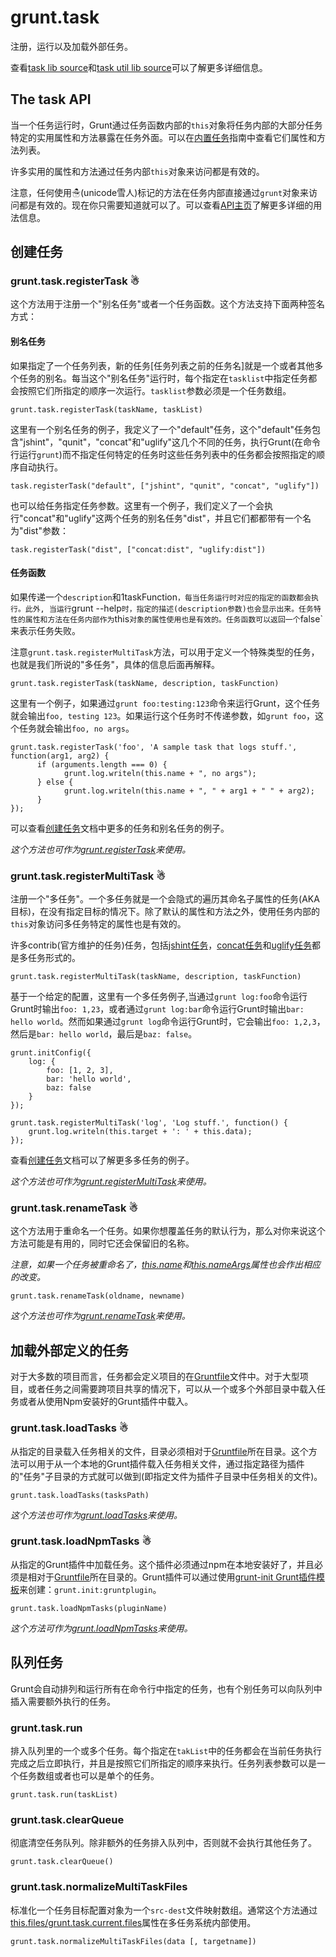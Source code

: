# grunt.task

注册，运行以及加载外部任务。

查看[task lib source](https://github.com/gruntjs/grunt/blob/master/lib/grunt/task.js)和[task util lib source](https://github.com/gruntjs/grunt/blob/master/lib/util/task.js)可以了解更多详细信息。

## The task API

当一个任务运行时，Grunt通过任务函数内部的`this`对象将任务内部的大部分任务特定的实用属性和方法暴露在任务外面。可以在[内置任务](http://gruntjs.com/inside-tasks/)指南中查看它们属性和方法列表。

许多实用的属性和方法通过任务内部`this`对象来访问都是有效的。

注意，任何使用☃(unicode雪人)标记的方法在任务内部直接通过`grunt`对象来访问都是有效的。现在你只需要知道就可以了。可以查看[API主页](http://gruntjs.com/grunt)了解更多详细的用法信息。

## 创建任务

### grunt.task.registerTask ☃

这个方法用于注册一个"别名任务"或者一个任务函数。这个方法支持下面两种签名方式：

#### 别名任务

如果指定了一个任务列表，新的任务[任务列表之前的任务名]就是一个或者其他多个任务的别名。每当这个"别名任务"运行时，每个指定在`tasklist`中指定任务都会按照它们所指定的顺序一次运行。`tasklist`参数必须是一个任务数组。

	grunt.task.registerTask(taskName, taskList)

这里有一个别名任务的例子，我定义了一个"default"任务，这个"default"任务包含"jshint"，"qunit"，"concat"和"uglify"这几个不同的任务，执行Grunt(在命令行运行`grunt`)而不指定任何特定的任务时这些任务列表中的任务都会按照指定的顺序自动执行。

	task.registerTask("default", ["jshint", "qunit", "concat", "uglify"])

也可以给任务指定任务参数。这里有一个例子，我们定义了一个会执行"concat"和"uglify"这两个任务的别名任务"dist"，并且它们都都带有一个名为"dist"参数：

	task.registerTask("dist", ["concat:dist", "uglify:dist"])

#### 任务函数

如果传递一个`description`和1taskFunction`，每当任务运行时对应的指定的函数都会执行。此外, 当运行`grunt --help`时，指定的描述(description参数)也会显示出来。任务特性的属性和方法在任务内部作为`this`对象的属性使用也是有效的。任务函数可以返回一个`false`来表示任务失败。

注意`grunt.task.registerMultiTask`方法，可以用于定义一个特殊类型的任务，也就是我们所说的"多任务"，具体的信息后面再解释。

	grunt.task.registerTask(taskName, description, taskFunction)

这里有一个例子，如果通过`grunt foo:testing:123`命令来运行Grunt，这个任务就会输出`foo, testing 123`。如果运行这个任务时不传递参数，如`grunt foo`，这个任务就会输出`foo, no args`。

	grunt.task.registerTask('foo', 'A sample task that logs stuff.', function(arg1, arg2) {
		  if (arguments.length === 0) {
				grunt.log.writeln(this.name + ", no args");
		  } else {
				grunt.log.writeln(this.name + ", " + arg1 + " " + arg2);
		  }
	});

可以查看[创建任务](http://gruntjs.com/creating-tasks)文档中更多的任务和别名任务的例子。

*这个方法也可作为[grunt.registerTask](http://gruntjs.com/grunt)来使用。*

### grunt.task.registerMultiTask ☃

注册一个"多任务"。一个多任务就是一个会隐式的遍历其命名子属性的任务(AKA目标)，在没有指定目标的情况下。除了默认的属性和方法之外，使用任务内部的`this`对象访问多任务特定的属性也是有效的。

许多contrib(官方维护的任务)任务，包括[jshint任务](https://github.com/gruntjs/grunt-contrib-jshint)，[concat任务](https://github.com/gruntjs/grunt-contrib-concat)和[uglify任务](https://github.com/gruntjs/grunt-contrib-uglify)都是多任务形式的。

	grunt.task.registerMultiTask(taskName, description, taskFunction)

基于一个给定的配置，这里有一个多任务例子,当通过`grunt log:foo`命令运行Grunt时输出`foo: 1,23`，或者通过`grunt log:bar`命令运行Grunt时输出`bar: hello world`。然而如果通过`grunt log`命令运行Grunt时，它会输出`foo: 1,2,3`，然后是`bar: hello world`，最后是`baz: false`。

	grunt.initConfig({
		log: {
			foo: [1, 2, 3],
			bar: 'hello world',
			baz: false
		}
	});

	grunt.task.registerMultiTask('log', 'Log stuff.', function() {
		grunt.log.writeln(this.target + ': ' + this.data);
	});

查看[创建任务](http://gruntjs.com/creating-tasks)文档可以了解更多多任务的例子。

*这个方法也可作为[grunt.registerMultiTask](http://gruntjs.com/grunt)来使用。*

### grunt.task.renameTask ☃

这个方法用于重命名一个任务。如果你想覆盖任务的默认行为，那么对你来说这个方法可能是有用的，同时它还会保留旧的名称。

*注意，如果一个任务被重命名了，[this.name](http://gruntjs.com/inside-tasks#this.name)和[this.nameArgs](http://gruntjs.com/inside-tasks#this.nameargs)属性也会作出相应的改变。*
	
	grunt.task.renameTask(oldname, newname)

*这个方法也可作为[grunt.renameTask](http://gruntjs.com/grunt)来使用。*

## 加载外部定义的任务

对于大多数的项目而言，任务都会定义项目的在[Gruntfile](http://gruntjs.com/getting-started)文件中。对于大型项目，或者任务之间需要跨项目共享的情况下，可以从一个或多个外部目录中载入任务或者从使用Npm安装好的Grunt插件中载入。

### grunt.task.loadTasks ☃

从指定的目录载入任务相关的文件，目录必须相对于[Gruntfile](http://gruntjs.com/getting-started)所在目录。这个方法可以用于从一个本地的Grunt插件载入任务相关文件，通过指定路径为插件的"任务"子目录的方式就可以做到(即指定文件为插件子目录中任务相关的文件)。

	grunt.task.loadTasks(tasksPath)

*这个方法也可作为[grunt.loadTasks](http://gruntjs.com/grunt)来使用。*

### grunt.task.loadNpmTasks ☃

从指定的Grunt插件中加载任务。这个插件必须通过npm在本地安装好了，并且必须是相对于[Gruntfile](http://gruntjs.com/getting-started)所在目录的。Grunt插件可以通过使用[grunt-init Grunt插件模板](https://github.com/gruntjs/grunt-init)来创建：`grunt.init:gruntplugin`。

	grunt.task.loadNpmTasks(pluginName)

*这个方法可作为[grunt.loadNpmTasks](http://gruntjs.com/grunt)来使用。*

## 队列任务

Grunt会自动排列和运行所有在命令行中指定的任务，也有个别任务可以向队列中插入需要额外执行的任务。

### grunt.task.run

排入队列里的一个或多个任务。每个指定在`takList`中的任务都会在当前任务执行完成之后立即执行，并且是按照它们所指定的顺序来执行。任务列表参数可以是一个任务数组或者也可以是单个的任务。

	grunt.task.run(taskList)

### grunt.task.clearQueue

彻底清空任务队列。除非额外的任务排入队列中，否则就不会执行其他任务了。

	grunt.task.clearQueue()

### grunt.task.normalizeMultiTaskFiles

标准化一个任务目标配置对象为一个`src-dest`文件映射数组。通常这个方法通过[this.files/grunt.task.current.files](http://gruntjs.com/grunt.task#wiki-this-files)属性在多任务系统内部使用。

	grunt.task.normalizeMultiTaskFiles(data [, targetname])